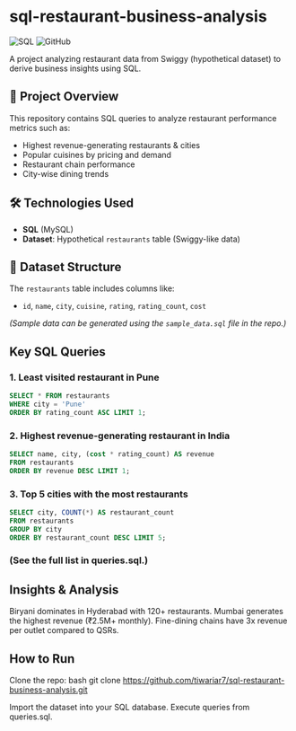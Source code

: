 # sql-restaurant-business-analysis
![SQL](https://img.shields.io/badge/SQL-Data%20Analysis-blue) 
![GitHub](https://img.shields.io/github/repo-size/yourusername/restaurant-data-analysis-sql)  

A project analyzing restaurant data from Swiggy (hypothetical dataset) to derive business insights using SQL.  
## 📌 **Project Overview**  
This repository contains SQL queries to analyze restaurant performance metrics such as:  
- Highest revenue-generating restaurants & cities  
- Popular cuisines by pricing and demand  
- Restaurant chain performance  
- City-wise dining trends  

## 🛠️ **Technologies Used**  
- **SQL** (MySQL)  
- **Dataset**: Hypothetical `restaurants` table (Swiggy-like data)  

## 📂 **Dataset Structure**  
The `restaurants` table includes columns like:  
- `id`, `name`, `city`, `cuisine`, `rating`, `rating_count`, `cost`  

*(Sample data can be generated using the `sample_data.sql` file in the repo.)*  

##  **Key SQL Queries**  

### 1. **Least visited restaurant in Pune**  
   ```sql
   SELECT * FROM restaurants 
   WHERE city = 'Pune' 
   ORDER BY rating_count ASC LIMIT 1;
  ```
### 2. **Highest revenue-generating restaurant in India**
  ```sql
  SELECT name, city, (cost * rating_count) AS revenue
  FROM restaurants 
  ORDER BY revenue DESC LIMIT 1;
  ```
### 3. **Top 5 cities with the most restaurants**
  ```sql
  SELECT city, COUNT(*) AS restaurant_count
  FROM restaurants 
  GROUP BY city 
  ORDER BY restaurant_count DESC LIMIT 5;
  ```
### (See the full list in queries.sql.)
## **Insights & Analysis**
Biryani dominates in Hyderabad with 120+ restaurants.
Mumbai generates the highest revenue (₹2.5M+ monthly).
Fine-dining chains have 3x revenue per outlet compared to QSRs.

## **How to Run**
Clone the repo:
bash
git clone https://github.com/tiwariar7/sql-restaurant-business-analysis.git

Import the dataset into your SQL database.
Execute queries from queries.sql.
